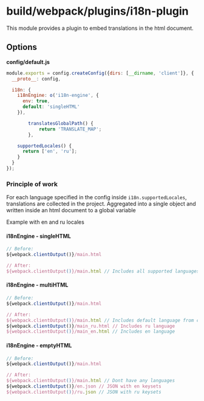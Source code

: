 # build/webpack/plugins/i18n-plugin

This module provides a plugin to embed translations in the html document.

## Options

__config/default.js__

```js
module.exports = config.createConfig({dirs: [__dirname, 'client']}, {
  __proto__: config,

  i18n: {
    i18nEngine: o('i18n-engine', {
      env: true,
      default: 'singleHTML'
    }),

		translatesGlobalPath() {
			return 'TRANSLATE_MAP';
		},

    supportedLocales() {
      return ['en', 'ru'];
    }
  }
});
```

### Principle of work

For each language specified in the config inside `i18n.supportedLocales`, translations are collected in the project. Aggregated into a single object and written inside an html document to a global variable

Example with en and ru locales

#### i18nEngine - singleHTML

```js
// Before:
${webpack.clientOutput()}/main.html

// After:
${webpack.clientOutput()}/main.html // Includes all supported languages
```

#### i18nEngine - multiHTML

```js
// Before:
${webpack.clientOutput()}/main.html

// After:
${webpack.clientOutput()}/main.html // Includes default language from config
${webpack.clientOutput()}/main_ru.html // Includes ru language
${webpack.clientOutput()}/main_en.html // Includes en language
```

#### i18nEngine - emptyHTML

```js
// Before:
${webpack.clientOutput()}/main.html

// After:
${webpack.clientOutput()}/main.html // Dont have any languages
${webpack.clientOutput()}/en.json // JSON with en keysets
${webpack.clientOutput()}/ru.json // JSON with ru keysets
```
